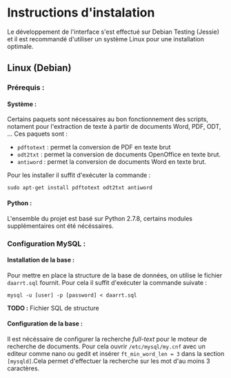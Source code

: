Instructions d'instalation
==========================

Le développement de l'interface s'est effectué sur Debian Testing (Jessie) et il est recommandé d'utiliser un système Linux pour une installation optimale.

Linux (Debian)
--------------

### Prérequis :

#### Système :
Certains paquets sont nécessaires au bon fonctionnement des scripts, notament pour l'extraction de texte à partir de documents Word, PDF, ODT, ... Ces paquets sont :

* `pdftotext` : permet la conversion de PDF en texte brut
* `odt2txt` : permet la conversion de documents OpenOffice en texte brut.
* `antiword` : permet la conversion de documents Word en texte brut.

Pour les installer il suffit d'exécuter la commande :

`sudo apt-get install pdftotext odt2txt antiword`

#### Python :
L'ensemble du projet est basé sur Python 2.7.8, certains modules supplémentaires ont été nécéssaires.

### Configuration MySQL :

#### Installation de la base :
Pour mettre en place la structure de la base de données, on utilise le fichier `daarrt.sql` fournit.
Pour cela il suffit d'exécuter la commande suivate :

`mysql -u [user] -p [password] < daarrt.sql`

**TODO :** Fichier SQL de structure

#### Configuration de la base :
Il est nécéssaire de configurer la recherche *full-text* pour le moteur de recherche de documents. Pour cela ouvrir `/etc/mysql/my.cnf` avec un editeur comme nano ou gedit et insérer `ft_min_word_len = 3` dans la section `[mysqld]`.Cela permet d'effectuer la recherche sur les mot d'au moins 3 caractères.
